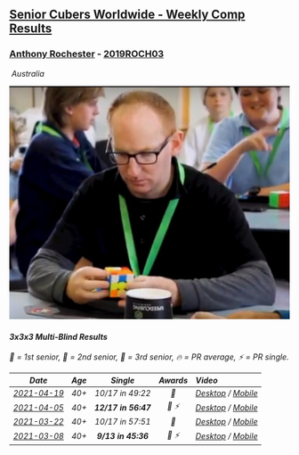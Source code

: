 <style>table {white-space: nowrap;}</style>
<link rel="stylesheet" type="text/css" href="/scw-comp/css/flags.css" />

## [Senior Cubers Worldwide - Weekly Comp Results](/scw-comp/results/)
### [Anthony Rochester](README.md) - [2019ROCH03](https://www.worldcubeassociation.org/persons/2019ROCH03?event=333mbf)

<i class="flag flag-AU" />&nbsp;Australia

![Anthony Rochester](1556165958.jpg)

#### 3x3x3 Multi-Blind Results

<span style="white-space: nowrap;">🥇 = 1st senior</span>, <span style="white-space: nowrap;">🥈 = 2nd senior</span>, <span style="white-space: nowrap;">🥉 = 3rd senior</span>, <span style="white-space: nowrap;">🔥 = PR average</span>, <span style="white-space: nowrap;">⚡ = PR single</span>.

| Date | Age | Single | Awards | Video |
| :--: | :--: | :--: | :--: | :-- |
| [2021-04-19](../../results/2021-04-19/333mbf.md) | 40+ | 10/17 in 49:22 | 🥈 | [Desktop](https://www.facebook.com/events/333638981660304/permalink/335076871516515) / [Mobile](https://m.facebook.com/events/333638981660304?view=permalink&id=335076871516515) |
| [2021-04-05](../../results/2021-04-05/333mbf.md) | 40+ | **12/17 in 56:47** | 🥈 ⚡ | [Desktop](https://www.facebook.com/events/902189670577686/permalink/906660316797288) / [Mobile](https://m.facebook.com/events/902189670577686?view=permalink&id=906660316797288) |
| [2021-03-22](../../results/2021-03-22/333mbf.md) | 40+ | 10/17 in 57:51 | 🥈 | [Desktop](https://www.facebook.com/events/351132469547749/permalink/354179715909691) / [Mobile](https://m.facebook.com/events/351132469547749?view=permalink&id=354179715909691) |
| [2021-03-08](../../results/2021-03-08/333mbf.md) | 40+ | **9/13 in 45:36** | 🥈 ⚡ | [Desktop](https://www.facebook.com/events/903760307058858/permalink/907480840020138) / [Mobile](https://m.facebook.com/events/903760307058858?view=permalink&id=907480840020138) |


<!-- Global site tag (gtag.js) - Google Analytics -->
<script async src="https://www.googletagmanager.com/gtag/js?id=UA-86348435-3"></script>
<script>window.dataLayer = window.dataLayer || []; function gtag() {dataLayer.push(arguments);} gtag('js', new Date()); gtag('config', 'UA-86348435-3');</script>
